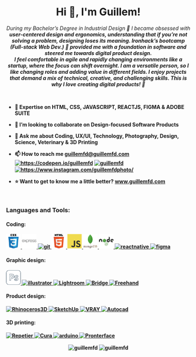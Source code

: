 <h1 align="center">Hi 👋, I'm Guillem!</h1>
<!-- <h3 align="center">Web Developer & Industrial Designer</h3> -->
<!-- <h3 align="center">About me:</h3> -->
<p align="center"><i>
     During my Bachelor’s Degree in Industrial Design 📐 I became obsessed with <strong>user-centered design<strong/> and ergonomics, understanding that if you’re not <strong>solving a problem<strong/>, designing loses its meaning. Ironhack’s bootcamp (Full-stack Web Dev.) 💾 provided me with a foundation in <strong>software<strong/> and steered me towards digital product design.<br/>
          I feel comfortable in agile and <strong>rapidly changing<strong/> environments like a startup, where the focus can shift overnight. I am a <strong>versatile<strong/> person, so I like changing roles and adding value in different fields. I enjoy projects that demand a mix of <strong>technical<strong/>, <strong>creative<strong/>, and <strong>challenging<strong/> skills. This is why <strong>I love creating digital products!<strong/> 🚀
</i>
</p>


<br style=“line-height:2;”>

- 🌱 Expertise on **HTML, CSS, JAVASCRIPT, REACTJS, FIGMA & ADOBE SUITE**

- 👯 I’m looking to collaborate on **Design-focused Software Products**

- 💬 Ask me about **Coding, UX/UI, Technology, Photography, Design, Science, Veterinary & 3D Printing**

- 📫 How to reach me **guillemfd@guillemfd.com** 
<a href="https://codepen.io/https://codepen.io/guillemfd" target="blank"><img align="center" src="https://raw.githubusercontent.com/rahuldkjain/github-profile-readme-generator/master/src/images/icons/Social/codepen.svg" alt="https://codepen.io/guillemfd" height="30" width="40" /></a>
<a href="https://linkedin.com/in/guillemfd" target="blank"><img align="center" src="https://raw.githubusercontent.com/rahuldkjain/github-profile-readme-generator/master/src/images/icons/Social/linked-in-alt.svg" alt="guillemfd" height="30" width="40" /></a>
<a href="https://www.instagram.com/guillemfdphoto/" target="blank"><img align="center" src="https://raw.githubusercontent.com/rahuldkjain/github-profile-readme-generator/master/src/images/icons/Social/instagram.svg" alt="https://www.instagram.com/guillemfdphoto/" height="30" width="40" /></a>

- ⭐ Want to get to know me a little better? **www.guillemfd.com**


<!-- <br style=“line-height:2;”>
 -->
<!-- <h3 align="center">About me:</h3>
<p align="center"><i>Licensed in Industrial Design 📐 and recently graduated in Web Development 💾 (among other things!)
I am a multi-disciplinary person; I have always tried to work in what I love, and this has requested me to get specialized in different fields that helped to complement myself professionally and personally, providing me with a global view at each situation. This diversification has been possible due to my curiosity for continuous learning, frequently self-taught, and to keep on succeeding in new challenges.

Fast learner. Great at tech and motivated to succeed. 💡</i>
</p> -->

<br style=“line-height:2;”>

<h3 align="left">Languages and Tools:</h3>
<p align="left"> <h4 align="left">Coding:</h4>
<a href="https://www.w3schools.com/css/" target="_blank"> <img src="https://raw.githubusercontent.com/devicons/devicon/master/icons/css3/css3-original-wordmark.svg" alt="css3" width="40" height="40"/> </a> <a href="https://expressjs.com" target="_blank"> <img src="https://raw.githubusercontent.com/devicons/devicon/master/icons/express/express-original-wordmark.svg" alt="express" width="40" height="40"/> </a> <a href="https://git-scm.com/" target="_blank"> <img src="https://www.vectorlogo.zone/logos/git-scm/git-scm-icon.svg" alt="git" width="40" height="40"/> </a> <a href="https://www.w3.org/html/" target="_blank"> <img src="https://raw.githubusercontent.com/devicons/devicon/master/icons/html5/html5-original-wordmark.svg" alt="html5" width="40" height="40"/> </a> <a href="https://developer.mozilla.org/en-US/docs/Web/JavaScript" target="_blank"> <img src="https://raw.githubusercontent.com/devicons/devicon/master/icons/javascript/javascript-original.svg" alt="javascript" width="40" height="40"/> </a> <a href="https://www.mongodb.com/" target="_blank"> <img src="https://raw.githubusercontent.com/devicons/devicon/master/icons/mongodb/mongodb-original-wordmark.svg" alt="mongodb" width="40" height="40"/> </a> <a href="https://nodejs.org" target="_blank"> <img src="https://raw.githubusercontent.com/devicons/devicon/master/icons/nodejs/nodejs-original-wordmark.svg" alt="nodejs" width="40" height="40"/> </a>  <a href="https://reactnative.dev/" target="_blank"> <img src="https://reactnative.dev/img/header_logo.svg" alt="reactnative" width="40" height="40"/> </a>  <a href="https://www.figma.com/" target="_blank"> <img src="https://i.pinimg.com/736x/eb/e8/80/ebe880ba05add588e0518ad30d6fe1de.jpg" alt="figma" width="60" height="40"/> </a>
  
  
<p align="left"> <h4 align="left">Graphic design:</h4>
<a href="https://www.photoshop.com/en" target="_blank"> <img src="https://raw.githubusercontent.com/devicons/devicon/master/icons/photoshop/photoshop-line.svg" alt="photoshop" width="40" height="40"/> </a> <a href="https://www.adobe.com/in/products/illustrator.html" target="_blank"> <img src="https://www.vectorlogo.zone/logos/adobe_illustrator/adobe_illustrator-icon.svg" alt="illustrator" width="40" height="40"/> </a> <a href="https://www.adobe.com/es/products/photoshop-lightroom.html" target="_blank"> <img src="https://cdn.worldvectorlogo.com/logos/lightroom-cc.svg" alt="Lightroom" width="40" height="40"/> </a> <a href="https://www.adobe.com/es/products/bridge.html" target="_blank"> <img src="https://encrypted-tbn0.gstatic.com/images?q=tbn:ANd9GcTpMCOGiG_iZFRJQQ1it4h9Q-P_dLJTgRanHsgoMECYNsGdn8cLQ707Zj_I7hlO-mKWer0&usqp=CAU" alt="Bridge" width="40" height="40"/> </a> <a href="https://www.adobe.com/mx/products/freehand/" target="_blank"> <img src="https://upload.wikimedia.org/wikipedia/commons/b/b4/Adobe_FreeHand_v12_icon.png" alt="Freehand" width="40" height="40"/> </a>

<p align="left"> <h4 align="left">Product design:</h4>
<a href="https://www.rhino3d.com/" target="_blank"> <img src="https://www.logolynx.com/images/logolynx/67/6763a1a6935d6800a7c2e41a1b4ab938.jpeg" alt="Rhinoceros3D" width="40" height="40"/> </a> <a href="https://www.sketchup.com/" target="_blank"> <img src="https://upload.wikimedia.org/wikipedia/commons/9/9c/SketchUp-Logo.png" alt="SketchUp" width="40" height="40"/> </a> <a href="https://www.chaosgroup.com/vray/sketchup/b" target="_blank"> <img src="https://ae01.alicdn.com/kf/Ucc15f7e88c4848568ea66cd5aa914e790/V-ray-Advanced-5-10-01-para-3ds-Max-2016-2021.png" alt="VRAY" width="40" height="40"/> </a> <a href="https://www.autodesk.es/products/autocad/overview?term=1-YEAR&tab=subscription" target="_blank"> <img src="https://img2.freepng.es/20190429/tww/kisspng-autocad-computer-icons-autodesk-logo-adobe-illustr-5cc69fcfdf1481.8664286615565209119137.jpg" alt="Autocad" width="40" height="40"/> </a>

<p align="left"> <h4 align="left">3D printing:</h4>
<a href="https://www.repetier.com/" target="_blank"> <img src="https://i2.wp.com/www3.gobiernodecanarias.org/medusa/ecoescuela/3d/files/2020/03/repetier2.png?fit=225%2C225&ssl=1" alt="Repetier" width="40" height="40"/> </a> <a href="https://ultimaker.com/software/ultimaker-cura" target="_blank"> <img src="https://upload.wikimedia.org/wikipedia/en/9/9b/Logo_for_Cura_Software.png" alt="Cura" width="40" height="40"/> </a> <a href="https://www.arduino.cc/" target="_blank"> <img src="https://cdn.worldvectorlogo.com/logos/arduino-1.svg" alt="arduino" width="40" height="40"/> </a> <a href="https://www.pronterface.com/" target="_blank"> <img src="https://reposcope.com/media/unknown/none/unknown/pronterface.png" alt="Pronterface" width="40" height="40"/> </a>
</p>

<p align="center">
   <img align="center" src="https://github-readme-stats.vercel.app/api/top-langs?username=guillemfd&show_icons=true&locale=en&theme=gruvbox&layout=compact" alt="guillemfd" />
   <img align="center" style='height: 164px;' src="https://github-readme-stats.vercel.app/api?username=guillemfd&hide=stars,issues&theme=gruvbox&show_icons=true" alt="guillemfd" />
</p>
